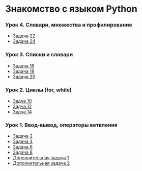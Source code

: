 # Знакомство с языком Python

### Урок 4. Словари, множества и профилирование
* [Задача 22]()
* [Задача 24]()

### Урок 3. Списки и словари
* [Задача 16](https://github.com/PDV-geekbrains/Getting-to-know-Python/blob/master/task_16.py)
* [Задача 18](https://github.com/PDV-geekbrains/Getting-to-know-Python/blob/master/task_18.py)
* [Задача 20](https://github.com/PDV-geekbrains/Getting-to-know-Python/blob/master/task_20.py)

### Урок 2. Циклы (for, while)
* [Задча 10](https://github.com/PDV-geekbrains/Getting-to-know-Python/blob/master/task_10.py)
* [Задча 12](https://github.com/PDV-geekbrains/Getting-to-know-Python/blob/master/task_12.py)
* [Задча 14](https://github.com/PDV-geekbrains/Getting-to-know-Python/blob/master/task_14.py)

### Урок 1. Ввод-вывод, операторы ветвления
* [Задача 2](https://github.com/PDV-geekbrains/Getting-to-know-Python/blob/master/task_02.py)
* [Задача 4](https://github.com/PDV-geekbrains/Getting-to-know-Python/blob/master/task_04.py)
* [Задача 6](https://github.com/PDV-geekbrains/Getting-to-know-Python/blob/master/task_06.py)
* [Задача 8](https://github.com/PDV-geekbrains/Getting-to-know-Python/blob/master/task_08.py)
* [Дополнительная задача 1](https://github.com/PDV-geekbrains/Getting-to-know-Python/blob/master/extraTask_01.py)
* [Дополнительная задача 2](https://github.com/PDV-geekbrains/Getting-to-know-Python/blob/master/extraTask_02.py)